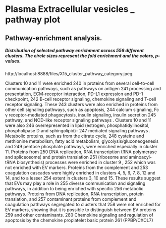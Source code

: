 # Plasma Extracellular vesicles _ pathway plot

## Pathway-enrichment analysis. 

##### Distribution of selected pathway enrichment across 556 different clusters. The circle sizes represent the fold enrichment and the colors, p-values.


http://localhost:8888/files/X15_cluster_pathway_category.jpeg

Clusters 10 and 11 were enriched 240 in proteins from several cell-to-cell communication pathways, such as pathways on antigen
241 processing and presentation, ECM-receptor interaction, PD-L1 expression and PD-1 checkpoint,
242 B-cell receptor signaling, chemokine signaling and T-cell receptor signaling. These
243 clusters were also enriched in proteins from other cell signaling pathways, such as apoptosis,
244 calcium signaling, Fc γ receptor-mediated phagocytosis, insulin signaling, insulin secretion
245 pathway, and NOD-like receptor signaling pathways . Clusters 10 and 11 were also
246 overrepresented in lipid (estrogen, phosphatidylinositol, phospholipase D and sphingolipid)-
247 mediated signaling pathways . Metabolic proteins, such as from the citrate cycle,
248 cysteine and methionine metabolism, fatty acid metabolism, glycolysis/gluconeogenesis and
249 pentose phosphate pathways, were enriched especially in cluster 11. Proteins from
250 DNA replication, RNA transcription (RNA polymerase and spliceosome) and protein translation
251 (ribosome and aminoacyl-tRNA biosynthesis) processes were enriched in cluster 9 ,
252 which was not enriched with EV markers. Proteins from the complement and
253 coagulation cascades were highly enriched in clusters 4, 5, 6, 7, 8, 12 and 14, and to a lesser
254 extent in clusters 3, 10 and 15. These results suggest that EVs may play a role in
255 diverse communication and signaling pathways, in addition to being enriched with specific
256 metabolic pathways. Proteins from DNA replication, RNA transcription, protein translation, and
257 contaminant proteins from complement and coagulation pathways segregated to clusters that
258 were not enriched for EV markers, showing that it is possible to distinguish between EV proteins
259 and other contaminants.
260 Chemokine signaling and regulation of apoptosis by the chemokine proplatelet basic protein
261 (PPBP/CXCL7)
